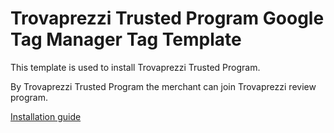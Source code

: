 # Trovaprezzi Trusted Program Google Tag Manager Tag Template

This template is used to install Trovaprezzi Trusted Program.

By Trovaprezzi Trusted Program the merchant can join Trovaprezzi review program.

[Installation guide](https://tracking.trovaprezzi.it/it/gtm_template_en.html)


